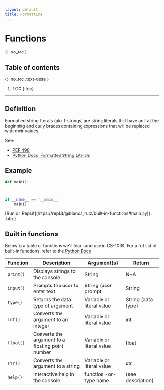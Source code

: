 ```yaml
---
layout: default
title: Formatting
---
```


# Functions
{: .no_toc }
## Table of contents
{: .no_toc .text-delta }

1. TOC
{:toc}

---

## Definition
Formatted string literals (aka f-strings) are string literals that have an f at the beginning and curly braces containing expressions that will be replaced with their values.

See:
- [PEP 498](https://www.python.org/dev/peps/pep-0498/)
- [Python Docs: Formatted String Literals](https://docs.python.org/3/reference/lexical_analysis.html#f-strings)

## Example

<div class="code-example" markdown="1">

```Python
def main():



if __name__ == '__main__':
    main()
```

</div>
[Run on Repl.it](https://repl.it/@bianca_ruiz/built-in-functions#main.py){: .btn }



## Built in functions
Below is a table of functions we'll learn and use in CS-1030. For a full list of built-in functions, refer to the [Python Docs](https://docs.python.org/3/library/functions.html)

| Function 	| Description 	| Argument(s) 	| Return  |
|-	|-	|-	|- |
| ```print()``` 	| Displays strings to the console 	| String 	| N-A |
| ```input()``` 	| Prompts the user to enter text 	| String (user prompt)	| String |
| ```type()``` 	| Returns the data type of argument 	| Variable or literal value	| String (data type) |
| ```int()``` 	| Converts the argument to an integer 	| Variable or literal value	| int |
| ```float()``` 	| Converts the argument to a floating point number 	| Variable or literal value	| float |
| ```str()``` 	| Converts the argument to a string 	| Variable or literal value	| str |
| ```help()``` 	| Interactive help in the console 	| function -or- type name	| (see description) |
